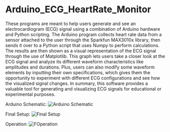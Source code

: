 # Arduino_ECG_HeartRate_Monitor

These programs are meant to help users generate and see an electrocardiogram (ECG) signal using a combination of Arduino hardware and Python scripting. The Arduino program collects heart rate data from a sensor attached to the user through the Sparkfun MAX3010x library, then sends it over to a Python script that uses Numpy to perform calculations. The results are then shown as a visual representation of the ECG signal through the use of Matplotlib. This graph lets users take a closer look at the ECG signal and analyze its different waveform characteristics like amplitudes and durations. Plus, users can also modify some waveform elements by inputting their own specifications, which gives them the opportunity to experiment with different ECG configurations and see how the visualized signal changes. In summary, this software provides a valuable tool for generating and visualizing ECG signals for educational or experimental purposes.

Arduino Schematic:
![Arduino Schematic](https://i.imgur.com/7FHopCs.png)

Final Setup:
![Final Setup](https://i.imgur.com/tqrMKiV.png)

Operation:
![FOperation]([https://imgur.com/a/0RDlH6D](https://i.imgur.com/bsIVpwr.jpg))
